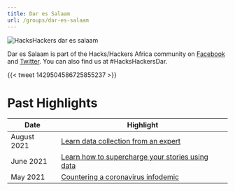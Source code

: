 ```yaml
---
title: Dar es Salaam
url: /groups/dar-es-salaam
---
```


![HacksHackers dar es salaam](/content-images/group-images/dar%20es%20salaam.jpeg)

Dar es Salaam is part of the Hacks/Hackers Africa community on [Facebook](https://www.facebook.com/HacksHackersAfrica/) and [Twitter](https://twitter.com/hhafrica). You can also find us at #HacksHackersDar.

{{< tweet 1429504586725855237 >}}

# Past Highlights

| **Date**  | **Highlight** |  
|-----------|---------------|  
| August 2021 | [Learn data collection from an expert](https://www.facebook.com/events/529066951485037/?ref=newsfeed) |
| June 2021 | [Learn how to supercharge your stories using data](https://www.facebook.com/events/3082380501989847) |   
| May 2021 | [Countering a coronavirus infodemic](www.facebook.com/events/316537676688677/) |
